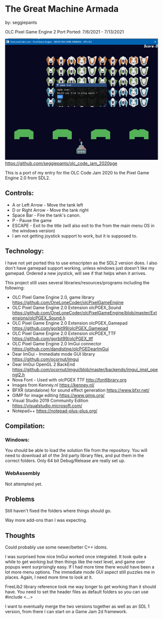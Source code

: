 # The Great Machine Armada
by: seggiepants

OLC Pixel Game Engine 2 Port
Ported: 7/6/2021 - 7/13/2021

![Screenshot](https://raw.githubusercontent.com/seggiepants/olc_code_jam_2020_pge/master/screenshot.png)
<https://github.com/seggiepants/olc_code_jam_2020pge>

This is a port of my entry for the OLC Code Jam 2020 to the Pixel Game Engine 2.0 from SDL2.

## Controls:
* A or Left Arrow - Move the tank left
* D or Right Arrow - Move the tank right
* Space Bar - Fire the tank's canon.
* P - Pause the game
* ESCAPE - Exit to the title (will also exit to the from the main menu OS in the windows version)
* I am not getting joystick support to work, but it is supposed to.

## Technology:
I have not yet ported this to use emscripten as the SDL2 version does. I also don't have gamepad support working, unless windows just doesn't like my gamepad.
Ordered a new joystick, will see if that helps when it arrives.

This project still uses several libraries/resources/programs including the following:
* OLC Pixel Game Engine 2.0, game library <https://github.com/OneLoneCoder/olcPixelGameEngine>
* OLC Pixel Game Engine 2.0 Extension olcPGEX_Sound <https://github.com/OneLoneCoder/olcPixelGameEngine/blob/master/Extensions/olcPGEX_Sound.h>
* OLC Pixel Game Engine 2.0 Extension olcPGEX_Gamepad <https://github.com/gorbit99/olcPGEX_Gamepad>
* OLC Pixel Game Engine 2.0 Extension olcPGEX_TTF <https://github.com/gorbit99/olcPGEX_ttf>
* OLC Pixel Game Engine 2.0 ImGui connector <https://github.com/dandistine/olcPGEDearImGui>
* Dear ImGui - Immediate mode GUI library <https://github.com/ocornut/imgui>
* Dear ImGui OpenGL 2 BackEnd <https://github.com/ocornut/imgui/blob/master/backends/imgui_impl_opengl2.h>
* Nova Font - Used with olcPGEX TTF <http://fontlibrary.org>
* Images from Kenney.nl <https://kenney.nl/>
* BFXR (standalone) for sound effect generation <https://www.bfxr.net/>
* GIMP for image editing <https://www.gimp.org/>
* Visual Studio 2019 Community Edition <https://visualstudio.microsoft.com/>
* Notepad++ <https://notepad-plus-plus.org/>

## Compilation:
### Windows:
You should be able to load the solution file from the repository. You will need to download all of the 3rd party library files, and put them in the correct folders. Only 64 bit Debug/Release are really set up.

### WebAssembly
Not attempted yet.

## Problems
Still haven't fixed the folders where things should go.

Way more add-ons than I was expecting.

## Thoughts
Could probably use some newer/better C++ idoms.

I was surprised how nice ImGui worked once integrated. It took quite a while to get working but then things like the next level, and game over popups went surprisingly easy. If I had more time there would have been a lot more menu options. The immediate mode GUI aspect still puzzles me in places. Again, I need more time to look at it.

FreeLib2 library reference took me way longer to get working than it should have. You need to set the header files as default folders so you can use #include <...>

I want to eventually merge the two versions together as well as an SDL 1 version, from there I can start on a Game Jam 2d framework.